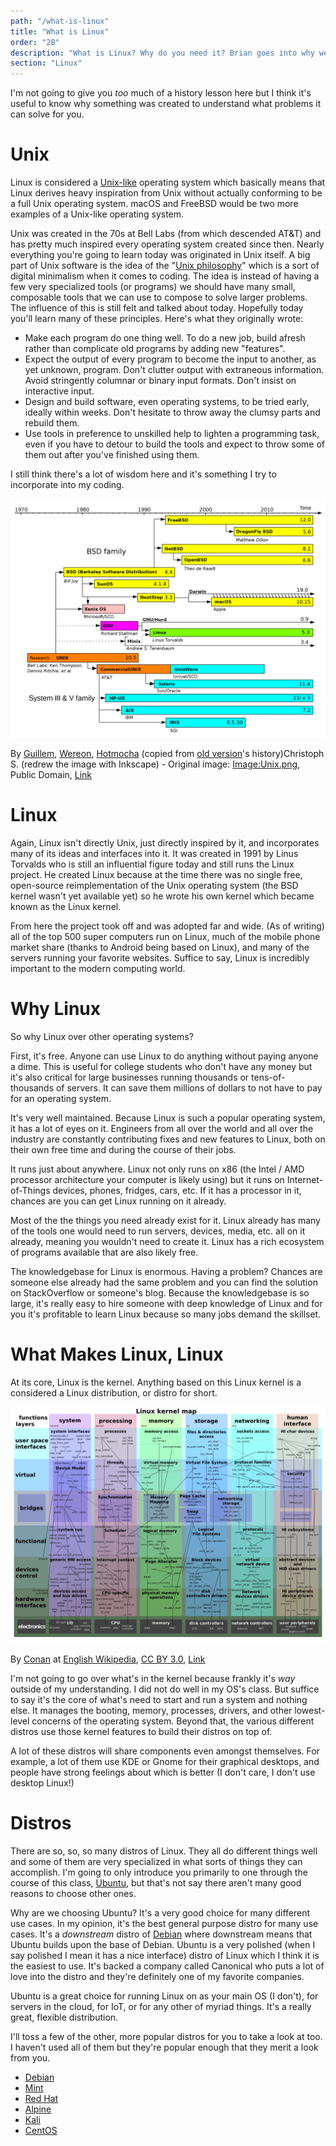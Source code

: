 ```yaml
---
path: "/what-is-linux"
title: "What is Linux"
order: "2B"
description: "What is Linux? Why do you need it? Brian goes into why we need Linux and where it came from"
section: "Linux"
---
```


I'm not going to give you _too_ much of a history lesson here but I think it's useful to know why something was created to understand what problems it can solve for you.

# Unix

Linux is considered a [Unix-like][ul] operating system which basically means that Linux derives heavy inspiration from Unix without actually conforming to be a full Unix operating system. macOS and FreeBSD would be two more examples of a Unix-like operating system.

Unix was created in the 70s at Bell Labs (from which descended AT&T) and has pretty much inspired every operating system created since then. Nearly everything you're going to learn today was originated in Unix itself. A big part of Unix software is the idea of the "[Unix philosophy][up]" which is a sort of digital minimalism when it comes to coding. The idea is instead of having a few very specialized tools (or programs) we should have many small, composable tools that we can use to compose to solve larger problems. The influence of this is still felt and talked about today. Hopefully today you'll learn many of these principles. Here's what they originally wrote:

- Make each program do one thing well. To do a new job, build afresh rather than complicate old programs by adding new "features".
- Expect the output of every program to become the input to another, as yet unknown, program. Don't clutter output with extraneous information. Avoid stringently columnar or binary input formats. Don't insist on interactive input.
- Design and build software, even operating systems, to be tried early, ideally within weeks. Don't hesitate to throw away the clumsy parts and rebuild them.
- Use tools in preference to unskilled help to lighten a programming task, even if you have to detour to build the tools and expect to throw some of them out after you've finished using them.

I still think there's a lot of wisdom here and it's something I try to incorporate into my coding.

![Timeline of Unix-like architectures](./images/linux_timeline.png)

By <a href="//commons.wikimedia.org/wiki/Special:Contributions/Guillem" title="Special:Contributions/Guillem">Guillem</a>, <a href="//commons.wikimedia.org/wiki/User:Wereon" title="User:Wereon">Wereon</a>, <a href="//commons.wikimedia.org/wiki/User:Hotmocha" title="User:Hotmocha">Hotmocha</a> (copied from <a href="//commons.wikimedia.org/wiki/File:Unix.png" class="mw-redirect" title="File:Unix.png">old version</a>'s history)Christoph S. (redrew the image with Inkscape) - Original image: <a href="//commons.wikimedia.org/wiki/File:Unix.png" class="mw-redirect" title="File:Unix.png">Image:Unix.png</a>, Public Domain, <a href="https://commons.wikimedia.org/w/index.php?curid=1667764">Link</a>

# Linux

Again, Linux isn't directly Unix, just directly inspired by it, and incorporates many of its ideas and interfaces into it. It was created in 1991 by Linus Torvalds who is still an influential figure today and still runs the Linux project. He created Linux because at the time there was no single free, open-source reimplementation of the Unix operating system (the BSD kernel wasn't yet available yet) so he wrote his own kernel which became known as the Linux kernel.

From here the project took off and was adopted far and wide. (As of writing) all of the top 500 super computers run on Linux, much of the mobile phone market share (thanks to Android being based on Linux), and many of the servers running your favorite websites. Suffice to say, Linux is incredibly important to the modern computing world.

# Why Linux

So why Linux over other operating systems?

First, it's free. Anyone can use Linux to do anything without paying anyone a dime. This is useful for college students who don't have any money but it's also critical for large businesses running thousands or tens-of-thousands of servers. It can save them millions of dollars to not have to pay for an operating system.

It's very well maintained. Because Linux is such a popular operating system, it has a lot of eyes on it. Engineers from all over the world and all over the industry are constantly contributing fixes and new features to Linux, both on their own free time and during the course of their jobs.

It runs just about anywhere. Linux not only runs on x86 (the Intel / AMD processor architecture your computer is likely using) but it runs on Internet-of-Things devices, phones, fridges, cars, etc. If it has a processor in it, chances are you can get Linux running on it already.

Most of the the things you need already exist for it. Linux already has many of the tools one would need to run servers, devices, media, etc. all on it already, meaning you wouldn't need to create it. Linux has a rich ecosystem of programs available that are also likely free.

The knowledgebase for Linux is enormous. Having a problem? Chances are someone else already had the same problem and you can find the solution on StackOverflow or someone's blog. Because the knowledgebase is so large, it's really easy to hire someone with deep knowledge of Linux and for you it's profitable to learn Linux because so many jobs demand the skillset.

# What Makes Linux, Linux

At its core, Linux is the kernel. Anything based on this Linux kernel is a considered a Linux distribution, or distro for short.

![Linux Kernel Map](./images/linux_kernel_map.png)

By <a href="https://en.wikipedia.org/wiki/User:Conan" class="extiw" title="wikipedia:User:Conan">Conan</a> at <a href="https://en.wikipedia.org/wiki/" class="extiw" title="wikipedia:">English Wikipedia</a>, <a href="https://creativecommons.org/licenses/by/3.0" title="Creative Commons Attribution 3.0">CC BY 3.0</a>, <a href="https://commons.wikimedia.org/w/index.php?curid=6092674">Link</a>

I'm not going to go over what's in the kernel because frankly it's _way_ outside of my understanding. I did not do well in my OS's class. But suffice to say it's the core of what's need to start and run a system and nothing else. It manages the booting, memory, processes, drivers, and other lowest-level concerns of the operating system. Beyond that, the various different distros use those kernel features to build their distros on top of.

A lot of these distros will share components even amongst themselves. For example, a lot of them use KDE or Gnome for their graphical desktops, and people have strong feelings about which is better (I don't care, I don't use desktop Linux!)

# Distros

There are so, so, so many distros of Linux. They all do different things well and some of them are very specialized in what sorts of things they can accomplish. I'm going to only introduce you primarily to one through the course of this class, [Ubuntu][ubuntu], but that's not say there aren't many good reasons to choose other ones.

Why are we choosing Ubuntu? It's a very good choice for many different use cases. In my opinion, it's the best general purpose distro for many use cases. It's a _downstream_ distro of [Debian][debian] where downstream means that Ubuntu builds upon the base of Debian. Ubuntu is a very polished (when I say polished I mean it has a nice interface) distro of Linux which I think it is the easiest to use. It's backed a company called Canonical who puts a lot of love into the distro and they're definitely one of my favorite companies.

Ubuntu is a great choice for running Linux on as your main OS (I don't), for servers in the cloud, for IoT, or for any other of myriad things. It's a really great, flexible distribution.

I'll toss a few of the other, more popular distros for you to take a look at too. I haven't used all of them but they're popular enough that they merit a look from you.

- [Debian][debian]
- [Mint][mint]
- [Red Hat][rhel]
- [Alpine][alpine]
- [Kali][kali]
- [CentOS][centos]

[ul]: https://en.wikipedia.org/wiki/Unix-like
[up]: https://en.wikipedia.org/wiki/Unix_philosophy
[debian]: https://www.debian.org/
[ubuntu]: https://ubuntu.com/
[rhel]: https://www.redhat.com/en/technologies/linux-platforms/enterprise-linux
[alpine]: https://www.alpinelinux.org/
[kali]: https://www.kali.org/
[centos]: https://www.centos.org/
[mint]: https://linuxmint.com/

